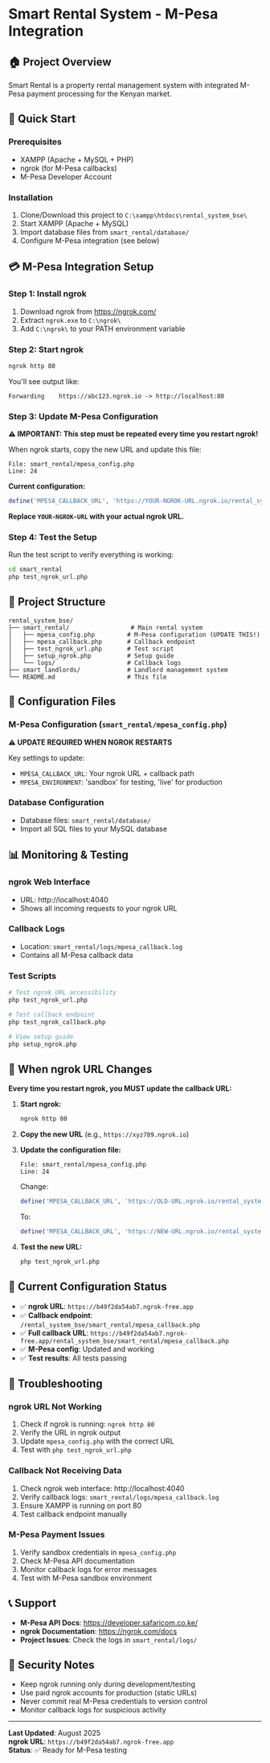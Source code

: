 # Smart Rental System - M-Pesa Integration

## 🏠 Project Overview
Smart Rental is a property rental management system with integrated M-Pesa payment processing for the Kenyan market.

## 🚀 Quick Start

### Prerequisites
- XAMPP (Apache + MySQL + PHP)
- ngrok (for M-Pesa callbacks)
- M-Pesa Developer Account

### Installation
1. Clone/Download this project to `C:\xampp\htdocs\rental_system_bse\`
2. Start XAMPP (Apache + MySQL)
3. Import database files from `smart_rental/database/`
4. Configure M-Pesa integration (see below)

## 💳 M-Pesa Integration Setup

### Step 1: Install ngrok
1. Download ngrok from https://ngrok.com/
2. Extract `ngrok.exe` to `C:\ngrok\`
3. Add `C:\ngrok\` to your PATH environment variable

### Step 2: Start ngrok
```bash
ngrok http 80
```
You'll see output like:
```
Forwarding    https://abc123.ngrok.io -> http://localhost:80
```

### Step 3: Update M-Pesa Configuration
**⚠️ IMPORTANT: This step must be repeated every time you restart ngrok!**

When ngrok starts, copy the new URL and update this file:
```
File: smart_rental/mpesa_config.php
Line: 24
```

**Current configuration:**
```php
define('MPESA_CALLBACK_URL', 'https://YOUR-NGROK-URL.ngrok.io/rental_system_bse/smart_rental/mpesa_callback.php');
```

**Replace `YOUR-NGROK-URL` with your actual ngrok URL.**

### Step 4: Test the Setup
Run the test script to verify everything is working:
```bash
cd smart_rental
php test_ngrok_url.php
```

## 📁 Project Structure

```
rental_system_bse/
├── smart_rental/                 # Main rental system
│   ├── mpesa_config.php         # M-Pesa configuration (UPDATE THIS!)
│   ├── mpesa_callback.php       # Callback endpoint
│   ├── test_ngrok_url.php       # Test script
│   ├── setup_ngrok.php          # Setup guide
│   └── logs/                    # Callback logs
├── smart_landlords/             # Landlord management system
└── README.md                    # This file
```

## 🔧 Configuration Files

### M-Pesa Configuration (`smart_rental/mpesa_config.php`)
**⚠️ UPDATE REQUIRED WHEN NGROK RESTARTS**

Key settings to update:
- `MPESA_CALLBACK_URL`: Your ngrok URL + callback path
- `MPESA_ENVIRONMENT`: 'sandbox' for testing, 'live' for production

### Database Configuration
- Database files: `smart_rental/database/`
- Import all SQL files to your MySQL database

## 📊 Monitoring & Testing

### ngrok Web Interface
- URL: http://localhost:4040
- Shows all incoming requests to your ngrok URL

### Callback Logs
- Location: `smart_rental/logs/mpesa_callback.log`
- Contains all M-Pesa callback data

### Test Scripts
```bash
# Test ngrok URL accessibility
php test_ngrok_url.php

# Test callback endpoint
php test_ngrok_callback.php

# View setup guide
php setup_ngrok.php
```

## 🔄 When ngrok URL Changes

**Every time you restart ngrok, you MUST update the callback URL:**

1. **Start ngrok:**
   ```bash
   ngrok http 80
   ```

2. **Copy the new URL** (e.g., `https://xyz789.ngrok.io`)

3. **Update the configuration file:**
   ```
   File: smart_rental/mpesa_config.php
   Line: 24
   ```
   
   Change:
   ```php
   define('MPESA_CALLBACK_URL', 'https://OLD-URL.ngrok.io/rental_system_bse/smart_rental/mpesa_callback.php');
   ```
   
   To:
   ```php
   define('MPESA_CALLBACK_URL', 'https://NEW-URL.ngrok.io/rental_system_bse/smart_rental/mpesa_callback.php');
   ```

4. **Test the new URL:**
   ```bash
   php test_ngrok_url.php
   ```

## 🎯 Current Configuration Status

- ✅ **ngrok URL**: `https://b49f2da54ab7.ngrok-free.app`
- ✅ **Callback endpoint**: `/rental_system_bse/smart_rental/mpesa_callback.php`
- ✅ **Full callback URL**: `https://b49f2da54ab7.ngrok-free.app/rental_system_bse/smart_rental/mpesa_callback.php`
- ✅ **M-Pesa config**: Updated and working
- ✅ **Test results**: All tests passing

## 🚨 Troubleshooting

### ngrok URL Not Working
1. Check if ngrok is running: `ngrok http 80`
2. Verify the URL in ngrok output
3. Update `mpesa_config.php` with the correct URL
4. Test with `php test_ngrok_url.php`

### Callback Not Receiving Data
1. Check ngrok web interface: http://localhost:4040
2. Verify callback logs: `smart_rental/logs/mpesa_callback.log`
3. Ensure XAMPP is running on port 80
4. Test callback endpoint manually

### M-Pesa Payment Issues
1. Verify sandbox credentials in `mpesa_config.php`
2. Check M-Pesa API documentation
3. Monitor callback logs for error messages
4. Test with M-Pesa sandbox environment

## 📞 Support

- **M-Pesa API Docs**: https://developer.safaricom.co.ke/
- **ngrok Documentation**: https://ngrok.com/docs
- **Project Issues**: Check the logs in `smart_rental/logs/`

## 🔐 Security Notes

- Keep ngrok running only during development/testing
- Use paid ngrok accounts for production (static URLs)
- Never commit real M-Pesa credentials to version control
- Monitor callback logs for suspicious activity

---

**Last Updated**: August 2025  
**ngrok URL**: `https://b49f2da54ab7.ngrok-free.app`  
**Status**: ✅ Ready for M-Pesa testing 